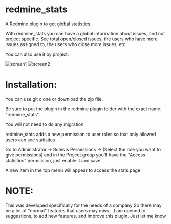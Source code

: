 redmine_stats
==
A Redmine plugin to get global statistics.

With redmine_stats you can have a global information about issues, and not project specific. See total open/closed issues, the users who have more issues assigned to, the users who close more issues, etc.

You can also use it by project.

![screen1](https://dl.dropboxusercontent.com/u/3304230/do_not_delete/screen1.png)
![screen2](https://dl.dropboxusercontent.com/u/3304230/do_not_delete/screen2.png)

Installation:
==

You can use git clone or download the zip file.

Be sure to put the plugin in the redmine plugin folder with the exact name: "redmine_stats"

You will not need to do any migration

redmine_stats adds a new permission to user roles so that only allowed users can see statistics

Go to Administrator -> Roles & Permissions -> (Select the role you want to give permissions) and in the Project group you'll have the "Access statistics" permission, just enable it and save

A new item in the top menu will appear to access the stats page


NOTE:
==

This was developed specifically for the needs of a company So there may be a lot of "normal" features that users may miss... I am opened to suggestions, to add new features, and improve this plugin. Just let me know


